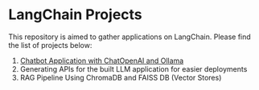 # LangChain Projects

This repository is aimed to gather applications on LangChain. Please find the list of projects below:

1) [Chatbot Application with ChatOpenAI and Ollama](https://github.com/NvkAnirudh/LangChain-Chatbot-Application)
2) Generating APIs for the built LLM application for easier deployments
3) RAG Pipeline Using ChromaDB and FAISS DB (Vector Stores)
